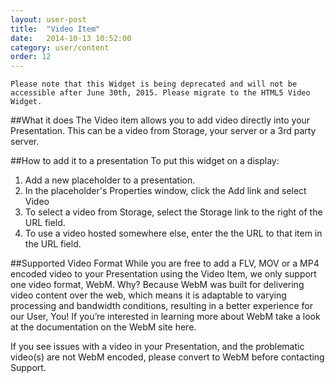 ```yaml
---
layout: user-post
title:  "Video Item"
date:   2014-10-13 10:52:00
category: user/content
order: 12
---
```


```
Please note that this Widget is being deprecated and will not be accessible after June 30th, 2015. Please migrate to the HTML5 Video Widget.
```

##What it does
The Video item allows you to add video directly into your Presentation. This can be a video from Storage, your server or a 3rd party server.

##How to add it to a presentation
To put this widget on a display:

1. Add a new placeholder to a presentation.   
2. In the placeholder's Properties window, click the Add link and select Video
3. To select a video from Storage, select the Storage link to the right of the URL field.
4. To use a video hosted somewhere else, enter the the URL to that item in the URL field.

##Supported Video Format
While you are free to add a FLV, MOV or a MP4 encoded video to your Presentation using the Video Item, we only support one video format, WebM. Why? Because WebM was built for delivering video content over the web, which means it is adaptable to varying processing and bandwidth conditions, resulting in a better experience for our User, You! If you’re interested in learning more about WebM take a look at the documentation on the WebM site here.

If you see issues with a video in your Presentation, and the problematic video(s) are not WebM encoded, please convert to WebM before contacting Support.

